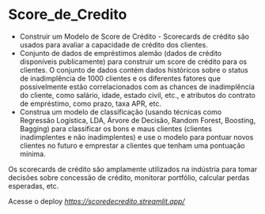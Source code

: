 # Score_de_Credito

* Construir um Modelo de Score de Crédito - Scorecards de crédito são usados para avaliar a capacidade de crédito dos clientes. 
* Conjunto de dados de empréstimos alemão (dados de crédito disponíveis publicamente) para construir um score de crédito para os clientes. O conjunto de dados contém dados históricos sobre o status de inadimplência de 1000 clientes e os diferentes fatores que possivelmente estão correlacionados com as chances de inadimplência do cliente, como salário, idade, estado civil, etc., e atributos do contrato de empréstimo, como prazo, taxa APR, etc.
* Construa um modelo de classificação (usando técnicas como Regressão Logística, LDA, Árvore de Decisão, Random Forest, Boosting, Bagging) para classificar os bons e maus clientes (clientes inadimplentes e não inadimplentes) e use o modelo para pontuar novos clientes no futuro e emprestar a clientes que tenham uma pontuação mínima.

Os scorecards de crédito são amplamente utilizados na indústria para tomar decisões sobre concessão de crédito, monitorar portfólio, calcular perdas esperadas, etc.

Acesse o deploy *https://scoredecredito.streamlit.app/*

